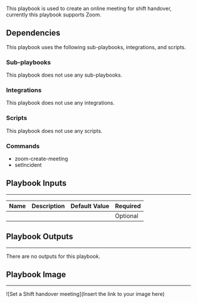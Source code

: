 This playbook is used to create an online meeting for shift handover, currently this playbook supports Zoom.

## Dependencies
This playbook uses the following sub-playbooks, integrations, and scripts.

### Sub-playbooks
This playbook does not use any sub-playbooks.

### Integrations
This playbook does not use any integrations.

### Scripts
This playbook does not use any scripts.

### Commands
* zoom-create-meeting
* setIncident

## Playbook Inputs
---

| **Name** | **Description** | **Default Value** | **Required** |
| --- | --- | --- | --- |
|  |  |  | Optional |

## Playbook Outputs
---
There are no outputs for this playbook.

## Playbook Image
---
![Set a Shift handover meeting](Insert the link to your image here)